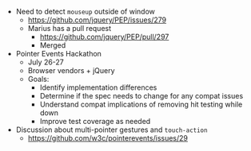 * Need to detect `mouseup` outside of window
  * https://github.com/jquery/PEP/issues/279
  * Marius has a pull request
    * https://github.com/jquery/PEP/pull/297
    * Merged
* Pointer Events Hackathon
  * July 26-27
  * Browser vendors + jQuery
  * Goals:
    * Identify implementation differences
    * Determine if the spec needs to change for any compat issues
    * Understand compat implications of removing hit testing while down
    * Improve test coverage as needed
* Discussion about multi-pointer gestures and `touch-action`
  * https://github.com/w3c/pointerevents/issues/29
